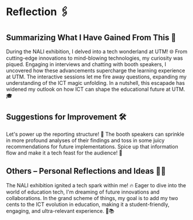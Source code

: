 # Reflection 🖇️
## Summarizing What I Have Gained From This 🚀

During the NALI exhibition, I delved into a tech wonderland at UTM! 🌐 From cutting-edge innovations to mind-blowing technologies, my curiosity was piqued. Engaging in interviews and chatting with booth speakers, I uncovered how these advancements supercharge the learning experience at UTM. The interactive sessions let me fire away questions, expanding my understanding of the ICT magic unfolding. In a nutshell, this escapade has widened my outlook on how ICT can shape the educational future at UTM. 🎓

## Suggestions for Improvement 🛠️

Let's power up the reporting structure! 💪 The booth speakers can sprinkle in more profound analyses of their findings and toss in some juicy recommendations for future implementations. Spice up that information flow and make it a tech feast for the audience! 🌈

## Others – Personal Reflections and Ideas 🤔💡

The NALI exhibition ignited a tech spark within me! 🔥 Eager to dive into the world of education tech, I'm dreaming of future innovations and collaborations. In the grand scheme of things, my goal is to add my two cents to the ICT evolution in education, making it a student-friendly, engaging, and ultra-relevant experience. 🚀📚
